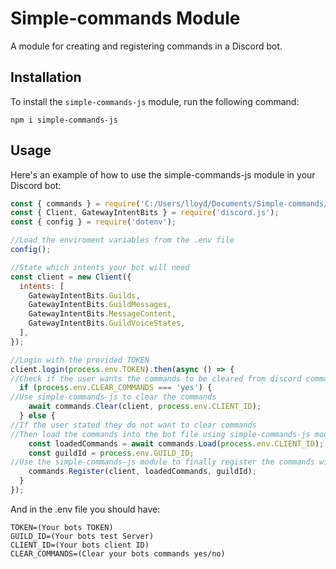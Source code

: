 # Simple-commands Module

A module for creating and registering commands in a Discord bot.

## Installation

To install the `simple-commands-js` module, run the following command:

```shell
npm i simple-commands-js
```
## Usage

Here's an example of how to use the simple-commands-js module in your Discord bot:

```js
const { commands } = require('C:/Users/lloyd/Documents/Simple-commands/index.js');
const { Client, GatewayIntentBits } = require('discord.js');
const { config } = require('dotenv');

//Load the enviroment variables from the .env file
config();

//State which intents your bot will need
const client = new Client({
  intents: [
    GatewayIntentBits.Guilds,
    GatewayIntentBits.GuildMessages,
    GatewayIntentBits.MessageContent,
    GatewayIntentBits.GuildVoiceStates,
  ],
});

//Login with the provided TOKEN
client.login(process.env.TOKEN).then(async () => {
//Check if the user wants the commands to be cleared from discord commands list
  if (process.env.CLEAR_COMMANDS === 'yes') {
//Use simple-commands-js to clear the commands
    await commands.Clear(client, process.env.CLIENT_ID);
  } else {
//If the user stated they do not want to clear commands 
//Then load the commands into the bot file using simple-commands-js module
    const loadedCommands = await commands.Load(process.env.CLIENT_ID); // Await the result of the Load function
    const guildId = process.env.GUILD_ID;
//Use the simple-commands-js module to finally register the commands with discord
    commands.Register(client, loadedCommands, guildId);
  }
});

```
And in the .env file you should have:
```env
TOKEN=(Your bots TOKEN)
GUILD_ID=(Your bots test Server)
CLIENT_ID=(Your bots client ID)
CLEAR_COMMANDS=(Clear your bots commands yes/no)
```
